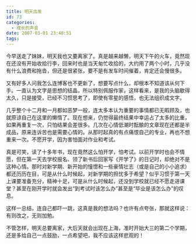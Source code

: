 ```yaml
---
title: 明天出发
id: 73
categories:
  - 成长的声音
date: 2007-03-01 23:40:51
tags:
---
```


今早送走了妹妹，明天我也又要离家了。真是越来越懒，明天下午的火车，竟然现在还没有开始收拾行李，回来时也是当天匆忙收拾的，大约用了两个小时，几乎没有什么浪费和拖沓，但还是很紧张，要不是有发车时间催着，肯定还会慢很多。

又有好多人问我怎么连博客也不更新了，想要写点什么，却根本不知道该从何下手。一直认为文字是思想的结晶，所以特别佩服作家，这样看来，是我的头脑歇得太久，只是接受，已经不习惯思考了，即使有零星的感悟，也无法组织成文字。

几乎整个十二月和一月都如恶梦一般，连太多本认为重要的事情都已无暇顾及，也就原谅自己在这里的懒惰了。现在想来，仍觉得最终结果中幸运占了太多的比重，如果再重复一次，只怕结果会差很多。几次在心情低潮时酝酿的文章现在还都是半成品，原来连诉苦也是需要心情的。从那时起真的有点痛恨自己的专业，再也不想重来一次。不愿开学，因为害怕面对作业和考试。

真是可笑，读了十多年书，现在竟然这么怕开学，怕考试。以前开学时也会不情愿，但在第一天去学校报名、领了新书后回家写《开学了》的日记时，却绝对不是这种心情。那时对新学期、新开始的憧憬和一些豪情壮志（或是自己的小小追求）都还历历在目，可是从什么时候起，对新学期的担忧多于希望？似乎习惯于第一天上课要准备充分，精神十足，可是从什么时候起，还没到学校就已经不愿走进课堂？甚至在刚开学时就会发出“到考试时该怎么办”甚至是“毕业是该怎么办”的叹息。

这样一总结，连自己都吓一跳，这真是我的想法吗？也许有点夸张，那就这样说：有则改之，无则加勉。

不管怎样，明天总要离家，大后天就会出现在上海，准时开始大三的第二个学期，还是多给自己一点鼓励，一点希望吧，我不应该这样悲观的！
